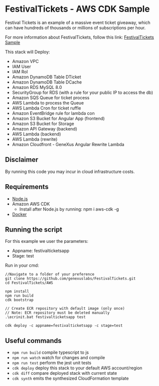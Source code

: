# FestivalTickets - AWS CDK Sample
Festival Tickets is an example of a massive event ticket giveaway, which can have hundreds of thousands or millions of subscriptions per hour.

For more information about FestivalTickets, follow this link:
[FestivalTickets Sample](https://wiki.genexus.com/commwiki/servlet/wiki?51266,KB%3AFestivalTickets+-+High+Scalability+Sample)

This stack will Deploy:
* Amazon VPC
* IAM User
* IAM Rol
* Amazon DynamoDB Table DTicket
* Amazon DynamoDB Table DCache
* Amazon RDS MySQL 8.0
* SecurityGroup for RDS (with a rule for your public IP to access the db)
* Amazon SQS Queue for ticket process
* AWS Lambda to process the Queue
* AWS Lambda Cron for ticket ruffle
* Amazon EventBridge rule for lambda con
* Amazon S3 Bucket for Angular App (frontend)
* Amazon S3 Bucket for Storage
* Amazon API Gateway (backend)
* AWS Lambda (backend)
* AWS Lambda (rewrite)
* Amazon Cloudfront - GeneXus Angular Rewrite Lambda

## Disclaimer
By running this code you may incur in cloud infrastructure costs.

## Requirements
* [Node.js](https://nodejs.org/en)
* Amazon AWS CDK
    * Install after Node.js by running: npm i aws-cdk -g
* [Docker](https://www.docker.com/)

## Running the script
For this example we user the parameters:
* Appname: festivalticketsapp
* Stage: test

Run in your cmd:
```
//Navigate to a folder of your preference
git clone https://github.com/genexuslabs/FestivalTickets.git
cd FestivalTickets/AWS

npm install
npm run build
cdk bootstrap

// Create ECR repository with default image (only once)
// Note: ECR repository must be deleted manually
.\ecrinit.bat festivalticketsapp test

cdk deploy -c appname=festivalticketsapp -c stage=test
```

## Useful commands

 * `npm run build`   compile typescript to js
 * `npm run watch`   watch for changes and compile
 * `npm run test`    perform the jest unit tests
 * `cdk deploy`      deploy this stack to your default AWS account/region
 * `cdk diff`        compare deployed stack with current state
 * `cdk synth`       emits the synthesized CloudFormation template

